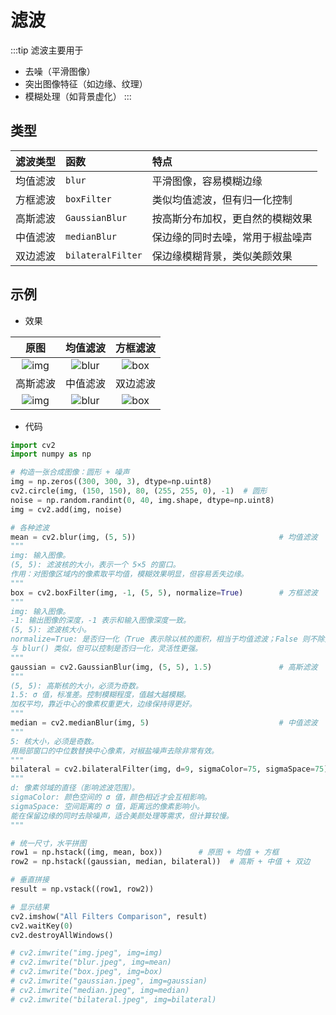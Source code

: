 # 滤波

:::tip 滤波主要用于
- 去噪（平滑图像）
- 突出图像特征（如边缘、纹理）
- 模糊处理（如背景虚化）
:::

## 类型

| 滤波类型 | 函数 | 特点 |
| :-----: | :--- | :-------- |
| 均值滤波 | `blur` | 平滑图像，容易模糊边缘 |
| 方框滤波 | `boxFilter` | 类似均值滤波，但有归一化控制 |
| 高斯滤波 | `GaussianBlur` | 按高斯分布加权，更自然的模糊效果 |
| 中值滤波 | `medianBlur` | 保边缘的同时去噪，常用于椒盐噪声 |
| 双边滤波 | `bilateralFilter` | 保边缘模糊背景，类似美颜效果 |

## 示例

- 效果

| 原图 | 均值滤波 | 方框滤波 |
| :--: |  :--:  | :--: |
| ![img](/pri_assets/opencv/filter/img.jpeg) | ![blur](/pri_assets/opencv/filter/blur.jpeg)| ![box](/pri_assets/opencv/filter/box.jpeg) |
| 高斯滤波 | 中值滤波 | 双边滤波 |
| ![img](/pri_assets/opencv/filter/gaussian.jpeg) | ![blur](/pri_assets/opencv/filter/median.jpeg)| ![box](/pri_assets/opencv/filter/bilateral.jpeg) |

- 代码

```python
import cv2
import numpy as np

# 构造一张合成图像：圆形 + 噪声
img = np.zeros((300, 300, 3), dtype=np.uint8)
cv2.circle(img, (150, 150), 80, (255, 255, 0), -1)  # 圆形
noise = np.random.randint(0, 40, img.shape, dtype=np.uint8)
img = cv2.add(img, noise)

# 各种滤波
mean = cv2.blur(img, (5, 5))                                # 均值滤波
"""
img: 输入图像。
(5, 5): 滤波核的大小，表示一个 5×5 的窗口。
作用：对图像区域内的像素取平均值，模糊效果明显，但容易丢失边缘。
"""
box = cv2.boxFilter(img, -1, (5, 5), normalize=True)        # 方框滤波
"""
img: 输入图像。
-1: 输出图像的深度，-1 表示和输入图像深度一致。
(5, 5): 滤波核大小。
normalize=True: 是否归一化（True 表示除以核的面积，相当于均值滤波；False 则不除）。
与 blur() 类似，但可以控制是否归一化，灵活性更强。
"""
gaussian = cv2.GaussianBlur(img, (5, 5), 1.5)               # 高斯滤波
"""
(5, 5): 高斯核的大小，必须为奇数。
1.5: σ 值，标准差。控制模糊程度，值越大越模糊。
加权平均，靠近中心的像素权重更大，边缘保持得更好。
"""
median = cv2.medianBlur(img, 5)                             # 中值滤波
"""
5: 核大小，必须是奇数。
用局部窗口的中位数替换中心像素，对椒盐噪声去除非常有效。
"""
bilateral = cv2.bilateralFilter(img, d=9, sigmaColor=75, sigmaSpace=75)  # 双边滤波
"""
d: 像素邻域的直径（影响滤波范围）。
sigmaColor: 颜色空间的 σ 值，颜色相近才会互相影响。
sigmaSpace: 空间距离的 σ 值，距离远的像素影响小。
能在保留边缘的同时去除噪声，适合美颜处理等需求，但计算较慢。
"""

# 统一尺寸，水平拼图
row1 = np.hstack((img, mean, box))        # 原图 + 均值 + 方框
row2 = np.hstack((gaussian, median, bilateral))  # 高斯 + 中值 + 双边

# 垂直拼接
result = np.vstack((row1, row2))

# 显示结果
cv2.imshow("All Filters Comparison", result)
cv2.waitKey(0)
cv2.destroyAllWindows()

# cv2.imwrite("img.jpeg", img=img)
# cv2.imwrite("blur.jpeg", img=mean)
# cv2.imwrite("box.jpeg", img=box)
# cv2.imwrite("gaussian.jpeg", img=gaussian)
# cv2.imwrite("median.jpeg", img=median)
# cv2.imwrite("bilateral.jpeg", img=bilateral)
```
